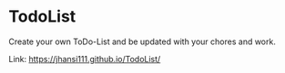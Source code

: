 # TodoList
Create your own ToDo-List and be updated with your chores and work.

Link: https://jhansi111.github.io/TodoList/
